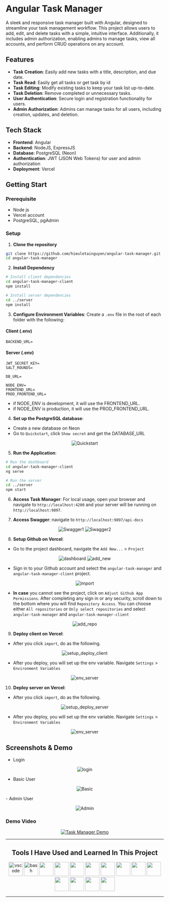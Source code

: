 # Angular Task Manager

A sleek and responsive task manager built with Angular, designed to streamline your task management workflow. This project allows users to add, edit, and delete tasks with a simple, intuitive interface. Additionally, it includes admin authorization, enabling admins to manage tasks, view all accounts, and perform CRUD operations on any account.

## Features

- **Task Creation**: Easily add new tasks with a title, description, and due date.
- **Task Read**: Easily get all tasks or get task by id
- **Task Editing**: Modify existing tasks to keep your task list up-to-date.
- **Task Deletion**: Remove completed or unnecessary tasks.
- **User Authentication**: Secure login and registration functionality for users.
- **Admin Authorization**: Admins can manage tasks for all users, including creation, updates, and deletion.

## Tech Stack

- **Frontend**: Angular
- **Backend**: NodeJS, ExpressJS
- **Database**: PostgreSQL (Neon)
- **Authentication**: JWT (JSON Web Tokens) for user and admin authorization
- **Deployment**: Vercel


## Getting Start

### Prerequisite
- Node js 
- Vercel account
- PostgreSQL, pgAdmin

### Setup

1. **Clone the repository**

```bash
git clone https://github.com/hieuletainguyen/angular-task-manager.git
cd angular-task-manager
```

2. **Install Dependency**

```bash
# Install client dependencies
cd angular-task-manager-client
npm install

# Install server dependencies
cd ../server
npm install
```

3. **Configure Environment Variables**: Create a `.env` file in the root of each folder with the following:

#### Client (.env)

```.env
BACKEND_URL=
```

#### Server (.env)
```.env
JWT_SECRET_KEY=
SALT_ROUNDS=

DB_URL=

NODE_ENV=
FRONTEND_URL=
PROD_FRONTEND_URL=
```
- if NODE_ENV is development, it will use the FRONTEND_URL.
- if NODE_ENV is production, it will use the PROD_FRONTEND_URL.

4. **Set up the PostgreSQL database**:

- Create a new database on Neon 
- Go to `Quickstart`, click `Show secret` and get the DATABASE_URL

<div align="center">

![Quickstart](images/Quickstart.png)
</div>

5. **Run the Application**:
```bash
# Run the dashboard
cd angular-task-manager-client
ng serve

# Run the server
cd ../server
npm start
```

6. **Access Task Manager**: For local usage, open your browser and navigate to `http://localhost:4200` and your server will be running on `http://localhost:9897`.

7. **Access Swagger**: navigate to `http://localhost:9897/api-docs`

<div align="center">

![Swagger1](images/swagger_1.png)
![Swagger2](images/swagger_2.png)
</div>

8. **Setup Github on Vercel**: 

- Go to the project dashboard, navigate the `Add New...` > `Project`

<div align="center">

![dashboard](images/dashboard.png)
![add_new](images/add_new.png)
</div>

- Sign in to your Github account and select the `angular-task-manager` and `angular-task-manager-client` project.

<div align="center">

![import](images/import.png)
</div>

- **In case** you cannot see the project, click on `Adjust Github App Permissions`. After completing any sign in or any security, scroll down to the bottom where you will find `Repository Access`. You can choose either `All repositories` or `Only select repositories` and select `angular-task-manager` and `angular-task-manager-client`

<div align="center">

![add_repo](images/add_repo.png)
</div>

9. **Deploy client on Vercel**:

- After you click `import`, do as the following. 

<div align="center">

![setup_deploy_client](images/setup_deploy_client.png)
</div>

- After you deploy, you will set up the env variable. Navigate `Settings` > `Environment Variables`

<div align="center">

![env_server](images/env_client.png)
</div>

10. **Deploy server on Vercel**:

- After you click `import`, do as the following. 

<div align="center">

![setup_deploy_server](images/setup_deploy_server.png)
</div>

- After you deploy, you will set up the env variable. Navigate `Settings` > `Environment Variables`

<div align="center">

![env_server](images/env_server.png)
</div>

## Screenshots & Demo

- Login 

<div align="center">

![login](images/login.png)
</div>

- Basic User
<div align="center">

![Basic](images/basic.png)
</div>
- Admin User

<div align="center">

![Admin](images/admin.png)
</div>

### Demo Video
<div align="center">
  
[![Task Manager Demo](http://markdown-videos-api.jorgenkh.no/youtube/8KUqJyRnZUI)](https://youtu.be/8KUqJyRnZUI)
</div>

---
<h2 align="center"> Tools I Have Used and Learned In This Project</h2>
<p align="center">
<img src="https://cdn.jsdelivr.net/gh/devicons/devicon/icons/vscode/vscode-original.svg" alt="vscode" width="45" height="45"/>
<img src="https://cdn.jsdelivr.net/gh/devicons/devicon/icons/bash/bash-original.svg" alt="bash" width="45" height="45"/>
<img src="https://cdn.jsdelivr.net/gh/devicons/devicon@latest/icons/express/express-original.svg" width="45" height="45"/>
<img src="https://cdn.jsdelivr.net/gh/devicons/devicon@latest/icons/javascript/javascript-original.svg" width="45" height="45"/>
<img src="https://cdn.jsdelivr.net/gh/devicons/devicon@latest/icons/typescript/typescript-original.svg" width="45" height="45"/>
<img src="https://cdn.jsdelivr.net/gh/devicons/devicon@latest/icons/html5/html5-original.svg" width="45" height="45"/>
<img src="https://cdn.jsdelivr.net/gh/devicons/devicon@latest/icons/css3/css3-original.svg" width="45" height="45"/>
<img src="https://cdn.jsdelivr.net/gh/devicons/devicon@latest/icons/angular/angular-original.svg" width="45" height="45"/>
<img src="https://cdn.jsdelivr.net/gh/devicons/devicon@latest/icons/postman/postman-original.svg" width="45" height="45"/>
<img src="https://cdn.jsdelivr.net/gh/devicons/devicon@latest/icons/nodejs/nodejs-original.svg" width="45" height="45"/>
<img src="https://cdn.jsdelivr.net/gh/devicons/devicon@latest/icons/git/git-original.svg" width="45" height="45"/>
<img src="https://cdn.jsdelivr.net/gh/devicons/devicon@latest/icons/postgresql/postgresql-original.svg" width="45" height="45"/>
<img src="https://cdn.jsdelivr.net/gh/devicons/devicon@latest/icons/swagger/swagger-original.svg" width="45" height="45"/>
<img src="https://cdn.jsdelivr.net/gh/devicons/devicon@latest/icons/vercel/vercel-original.svg" width="45" height="45"/>



</p>

---